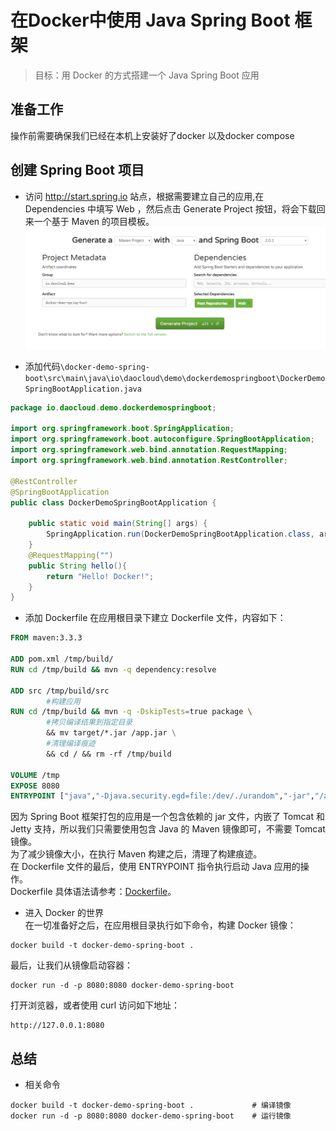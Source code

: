 # 在Docker中使用 Java Spring Boot 框架

> 目标：用 Docker 的方式搭建一个 Java Spring Boot 应用


## 准备工作

操作前需要确保我们已经在本机上安装好了docker 以及docker compose

## 创建 Spring Boot 项目

* 访问 http://start.spring.io 站点，根据需要建立自己的应用,在 Dependencies 中填写 Web ，然后点击 Generate Project 按钮，将会下载回来一个基于 Maven 的项目模板。    
![](assets/2018-04-07-20-01-52.png)

* 添加代码``\docker-demo-spring-boot\src\main\java\io\daocloud\demo\dockerdemospringboot\DockerDemoSpringBootApplication.java``    
```java
package io.daocloud.demo.dockerdemospringboot;

import org.springframework.boot.SpringApplication;
import org.springframework.boot.autoconfigure.SpringBootApplication;
import org.springframework.web.bind.annotation.RequestMapping;
import org.springframework.web.bind.annotation.RestController;

@RestController
@SpringBootApplication
public class DockerDemoSpringBootApplication {

	public static void main(String[] args) {
		SpringApplication.run(DockerDemoSpringBootApplication.class, args);
	}
	@RequestMapping("")
	public String hello(){
		return "Hello! Docker!";
	}
}

```

* 添加 Dockerfile
在应用根目录下建立 Dockerfile 文件，内容如下：

```Dockerfile
FROM maven:3.3.3

ADD pom.xml /tmp/build/
RUN cd /tmp/build && mvn -q dependency:resolve

ADD src /tmp/build/src
        #构建应用
RUN cd /tmp/build && mvn -q -DskipTests=true package \
        #拷贝编译结果到指定目录
        && mv target/*.jar /app.jar \
        #清理编译痕迹
        && cd / && rm -rf /tmp/build

VOLUME /tmp
EXPOSE 8080
ENTRYPOINT ["java","-Djava.security.egd=file:/dev/./urandom","-jar","/app.jar"]
```

因为 Spring Boot 框架打包的应用是一个包含依赖的 jar 文件，内嵌了 Tomcat 和 Jetty 支持，所以我们只需要使用包含 Java 的 Maven 镜像即可，不需要 Tomcat 镜像。  
为了减少镜像大小，在执行 Maven 构建之后，清理了构建痕迹。  
在 Dockerfile 文件的最后，使用 ENTRYPOINT  指令执行启动 Java 应用的操作。  
Dockerfile 具体语法请参考：[Dockerfile](https://docs.docker.com/engine/reference/builder/)。  

* 进入 Docker 的世界  
在一切准备好之后，在应用根目录执行如下命令，构建 Docker 镜像：    
```
docker build -t docker-demo-spring-boot . 
```
最后，让我们从镜像启动容器：   

```
docker run -d -p 8080:8080 docker-demo-spring-boot
```

打开浏览器，或者使用 curl 访问如下地址：
```
http://127.0.0.1:8080
```


## 总结

* 相关命令  
```
docker build -t docker-demo-spring-boot .             # 编译镜像
docker run -d -p 8080:8080 docker-demo-spring-boot    # 运行镜像
```





